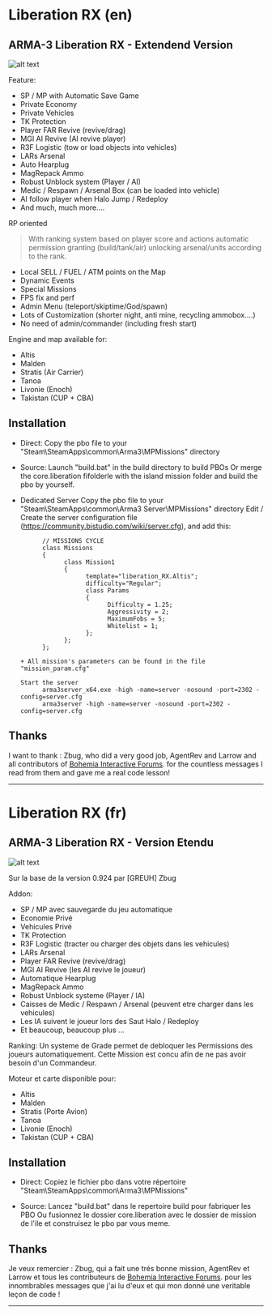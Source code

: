# Liberation RX (en)

## ARMA-3 Liberation RX - Extendend Version

![alt text](https://raw.githubusercontent.com/tbox1911/Liberation-RX/master/core.liberation/res/liberation.jpg "Liberation RX")

Feature:

+ SP / MP with Automatic Save Game
+ Private Economy
+ Private Vehicles
+ TK Protection
+ Player FAR Revive (revive/drag)
+ MGI AI Revive (AI revive player)
+ R3F Logistic (tow or load objects into vehicles)
+ LARs Arsenal
+ Auto Hearplug
+ MagRepack Ammo
+ Robust Unblock system (Player / AI)
+ Medic / Respawn / Arsenal Box (can be loaded into vehicle)
+ AI follow player when Halo Jump / Redeploy
+ And much, much more....

RP oriented

> With ranking system based on player score and actions
> automatic permission granting (build/tank/air)
> unlocking arsenal/units according to the rank.

+ Local SELL / FUEL / ATM points on the Map
+ Dynamic Events
+ Special Missions
+ FPS fix and perf
+ Admin Menu (teleport/skiptime/God/spawn)
+ Lots of Customization (shorter night, anti mine, recycling ammobox....)
+ No need of admin/commander (including fresh start)


Engine and map available for:

+ Altis
+ Malden
+ Stratis (Air Carrier)
+ Tanoa
+ Livonie (Enoch)
+ Takistan (CUP + CBA)

## Installation

+ Direct:
      Copy the pbo file to your "Steam\SteamApps\common\Arma3\MPMissions\" directory

+ Source:
      Launch "build.bat" in the build directory to build PBOs
      Or merge the core.liberation fifolderle with the island mission folder
      and build the pbo by yourself.

+ Dedicated Server
      Copy the pbo file to your "Steam\SteamApps\common\Arma3 Server\MPMissions\" directory
      Edit / Create the server configuration file (https://community.bistudio.com/wiki/server.cfg),
      and add this:

            // MISSIONS CYCLE
            class Missions
            {
                  class Mission1
                  {
                        template="liberation_RX.Altis";
                        difficulty="Regular";
                        class Params
                        {
                              Difficulty = 1.25;
                              Aggressivity = 2;
                              MaximumFobs = 5;
                              Whitelist = 1;
                        };
                  };
            };

      + All mission's parameters can be found in the file "mission_param.cfg"

      Start the server
            arma3server_x64.exe -high -name=server -nosound -port=2302 -config=server.cfg
            arma3server -high -name=server -nosound -port=2302 -config=server.cfg

## Thanks

   I want to thank :
   Zbug, who did a very good job, AgentRev and Larrow and all contributors of  [Bohemia Interactive Forums](https://forums.bohemia.net/). for the countless messages I read from them and gave me a real code lesson!

--------------------------------------------------------------------------------------------------------------------------
# Liberation RX (fr)

## ARMA-3  Liberation RX - Version Etendu

![alt text](https://raw.githubusercontent.com/tbox1911/Liberation-RX/master/core.liberation/res/liberation.jpg "Liberation RX")

Sur la base de la version 0.924 par [GREUH] Zbug

Addon:

+ SP / MP avec sauvegarde du jeu automatique
+ Economie Privé
+ Vehicules Privé
+ TK Protection
+ R3F Logistic (tracter ou charger des objets dans les vehicules)
+ LARs Arsenal
+ Player FAR Revive (revive/drag)
+ MGI AI Revive (les AI revive le joueur)
+ Automatique Hearplug
+ MagRepack Ammo
+ Robust Unblock systeme (Player / IA)
+ Caisses de Medic / Respawn / Arsenal (peuvent etre charger dans les vehicules)
+ Les IA suivent le joueur lors des  Saut Halo / Redeploy
+ Et beaucoup, beaucoup plus ...

Ranking:
      Un systeme de Grade permet de debloquer les Permissions des joueurs automatiquement.
      Cette Mission est concu afin de ne pas avoir besoin d'un Commandeur.

Moteur et carte disponible pour:

+ Altis
+ Malden
+ Stratis (Porte Avion)
+ Tanoa
+ Livonie (Enoch)
+ Takistan (CUP + CBA)

## Installation

+ Direct:
     Copiez le fichier pbo dans votre répertoire "Steam\SteamApps\common\Arma3\MPMissions\"

+ Source:
    Lancez "build.bat" dans le repertoire build pour fabriquer les PBO
    Ou fusionnez le dossier core.liberation avec le dossier de mission de l'ile
    et construisez le pbo par vous meme.

## Thanks

  Je veux remercier :
  Zbug, qui a fait une trés bonne mission, AgentRev et Larrow et tous les contributeurs de [Bohemia Interactive Forums](https://forums.bohemia.net/). pour les innombrables messages que j'ai lu d'eux et qui mon donné une veritable leçon de code !

--------------------------------------------------------------------------------------------------------------------------
